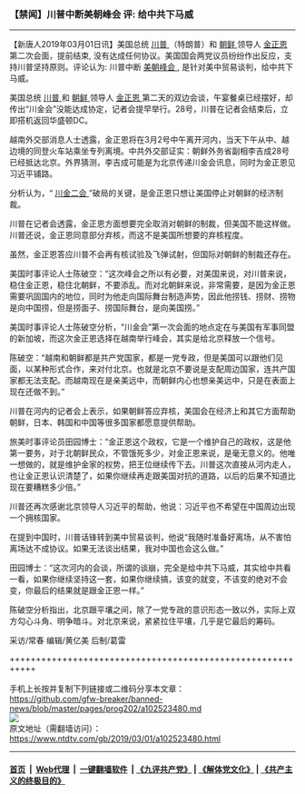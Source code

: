 ### 【禁闻】川普中断美朝峰会 评: 给中共下马威
------------------------

<div class="post_content">
 <p>
  【新唐人2019年03月01日讯】美国总统
  <a href="https://www.ntdtv.com/gb/川普.htm">
   川普
  </a>
  （特朗普）和
  <a href="https://www.ntdtv.com/gb/朝鲜.htm">
   朝鲜
  </a>
  领导人
  <a href="https://www.ntdtv.com/gb/金正恩.htm">
   金正恩
  </a>
  第二次会面，提前结束, 没有达成任何协议。美国国会两党议员纷纷作出反应，支持川普坚持原则。评论认为: 川普中断
  <a href="https://www.ntdtv.com/gb/美朝峰会.htm">
   美朝峰会
  </a>
  , 是针对美中贸易谈判，给中共下马威。
 </p>
 <p>
  美国总统
  <a href="https://www.ntdtv.com/gb/川普.htm">
   川普
  </a>
  和
  <a href="https://www.ntdtv.com/gb/朝鲜.htm">
   朝鲜
  </a>
  领导人
  <a href="https://www.ntdtv.com/gb/金正恩.htm">
   金正恩
  </a>
  第二天的双边会谈，午宴餐桌已经摆好，却传出“川金会”没能达成协定，记者会提早举行。28号，川普在记者会结束后，立即搭机返回华盛顿DC。
 </p>
 <p>
  越南外交部消息人士透露，金正恩将在3月2号中午离开河内，当天下午从中、越边境的同登火车站乘坐专列离境。中共外交部证实：朝鲜外务省副相李吉成28号已经抵达北京。外界猜测，李吉成可能是为北京传递川金会讯息，同时为金正恩见习近平铺路。
 </p>
 <p>
  分析认为，“
  <a href="https://www.ntdtv.com/gb/400557.htm">
   川金二会
  </a>
  ”破局的关键，是金正恩只想让美国停止对朝鲜的经济制裁。
 </p>
 <p>
  川普在记者会透露，金正恩方面想要完全取消对朝鲜的制裁，但美国不能这样做。川普还说，金正恩同意部分弃核，而这不是美国所想要的弃核程度。
 </p>
 <p>
  虽然，金正恩答应川普不会再有核试验及飞弹试射，但国际对朝鲜的制裁还存在。
 </p>
 <p>
  美国时事评论人士陈破空：“这次峰会之所以有必要，对美国来说，对川普来说，稳住金正恩，稳住北朝鲜，不要添乱。而对北朝鲜来说，非常需要，是因为金正恩需要巩固国内的地位，同时为他走向国际舞台制造声势，因此他捞钱、捞财、捞物是向中国捞，但是捞面子、捞国际舞台，是向美国捞。”
 </p>
 <p>
  美国时事评论人士陈破空分析，“川金会”第一次会面的地点定在与美国有军事同盟的新加坡，而这次金正恩选择在越南举行峰会，其实是给北京释放一个信号。
 </p>
 <p>
  陈破空：“越南和朝鲜都是共产党国家，都是一党专政，但是美国可以跟他们见面，以某种形式合作，来对付北京。也就是北京不要说是支配周边国家，连共产国家都无法支配。而越南现在是亲美远中，而朝鲜内心也想亲美远中，只是在表面上现在还做不到。”
 </p>
 <p>
  川普在河内的记者会上表示，如果朝鲜答应弃核，美国会在经济上和其它方面帮助朝鲜，日本、韩国和中国等很多国家都愿意提供帮助。
 </p>
 <p>
  旅美时事评论员田园博士：“金正恩这个政权，它是一个维护自己的政权，这是他第一要务，对于北朝鲜民众，不管饿死多少，对金正恩来说，是毫无意义的。他唯一想做的，就是维护金家的权势，把王位继续传下去。川普这次直接从河内走人，也让金正恩认识清楚了，如果你继续再走跟美国对抗的道路，以后的后果不知道比现在要糟糕多少倍。”
 </p>
 <p>
  川普还再次感谢北京领导人习近平的帮助，他说：习近平也不希望在中国周边出现一个拥核国家。
 </p>
 <p>
  在提到中国时，川普话锋转到美中贸易谈判，他说“我随时准备好离场，从不害怕离场达不成协议。如果无法谈出结果，我对中国也会这么做。”
 </p>
 <p>
  田园博士：“这次河内的会谈，所谓的谈崩，完全是给中共下马威，其实给中共看一看，如果你继续坚持这一套，如果你继续搞，该变的就变，不该变的绝对不会变，你最后的结果就是跟金正恩一样。”
 </p>
 <p>
  陈破空分析指出，北京跟平壤之间，除了一党专政的意识形态一致以外，实际上双方勾心斗角、明争暗斗。对北京来说，紧紧拉住平壤，几乎是它最后的筹码。
 </p>
 <p>
  采访/常春 编辑/黄亿美 后制/葛雷
 </p>
 <p>
 </p>
 <div class="single_ad">
 </div>
</div>

+++++++++++++++++++++++++++++++++++++++++++++++++++++++++++<br/><br/>
手机上长按并复制下列链接或二维码分享本文章：<br/>
https://github.com/gfw-breaker/banned-news/blob/master/pages/prog202/a102523480.md <br/>
<a href='https://github.com/gfw-breaker/banned-news/blob/master/pages/prog202/a102523480.md'><img src='https://github.com/gfw-breaker/banned-news/blob/master/pages/prog202/a102523480.md.png'/></a> <br/>
原文地址（需翻墙访问）：https://www.ntdtv.com/gb/2019/03/01/a102523480.html


------------------------
#### [首页](https://github.com/gfw-breaker/banned-news/blob/master/README.md) &nbsp;|&nbsp; [Web代理](https://github.com/labour-camp/helloworld) &nbsp;|&nbsp; [一键翻墙软件](https://github.com/gfw-breaker/nogfw/blob/master/README.md) &nbsp;| [《九评共产党》](https://github.com/gfw-breaker/9ping.md/blob/master/README.md#九评之一评共产党是什么) | [《解体党文化》](https://github.com/gfw-breaker/jtdwh.md/blob/master/README.md) | [《共产主义的终极目的》](https://github.com/gfw-breaker/gczydzjmd.md/blob/master/README.md)

